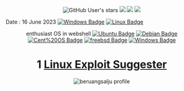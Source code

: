 <p align="center">
<img alt="GitHub User's stars" src="https://img.shields.io/github/stars/beruangsalju/scanner-privilege?color=black&style=flat">
<img src="https://img.shields.io/github/forks/beruangsalju/scanner-privilege?color=black&style=flat">
<img src="https://img.shields.io/badge/creator%20-omest-black?style=flat">
<img src="https://api.visitorbadge.io/api/visitors?path=https://github.com/beruangsalju/scanner-privilege&style=flat&countColor=%black"> <br>
 
Date : 16 June 2023 [![Windows Badge](https://img.shields.io/badge/Windows-black?style=flat&logo=windows&link=https://www.microsoft.com)](https://www.microsoft.com)
[![Linux Badge](https://img.shields.io/badge/Linux-black?style=flat&logo=linux&link=https://www.linux.org)](https://www.linux.org)
<div align="center">

enthusiast OS in webshell
[![Ubuntu Badge](https://img.shields.io/badge/Ubuntu-black?style=flat&logo=ubuntu&link=https://ubuntu.com)](https://ubuntu.com) [![Debian Badge](https://img.shields.io/badge/Debian-black?style=flat&logo=debian&link=https://www.debian.org)](https://www.debian.org) [![Cent%20OS Badge](https://img.shields.io/badge/CentOS-black?style=flat&logo=CentOS&link=https://www.centos.org)](https://www.centos.org) [![freebsd Badge](https://img.shields.io/badge/FreeBSD-black?style=flat&logo=FreeBSD&link=https://www.freebsd.org)](https://www.freebsd.org) [![Windows Badge](https://img.shields.io/badge/Windows-black?style=flat&logo=windows&link=https://www.microsoft.com)](https://www.microsoft.com)

 # 1 <a href="https://www.mediafire.com/file/u7dafo2ordfduxb/les.sh/file">Linux Exploit Suggester</a>
<img src="https://i.imgur.com/3P6oB0d.png" alt="beruangsalju profile">
